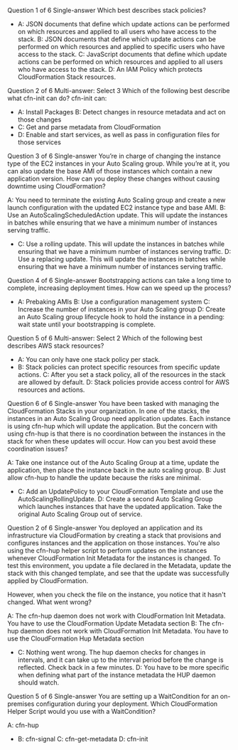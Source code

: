 Question 1 of 6
Single-answer
Which best describes stack policies?

* A: JSON documents that define which update actions can be performed on which resources and applied to all users who have access to the stack.
B: JSON documents that define which update actions can be performed on which resources and applied to specific users who have access to the stack.
C: JavaScript documents that define which update actions can be performed on which resources and applied to all users who have access to the stack.
D: An IAM Policy which protects CloudFormation Stack resources.

Question 2 of 6
Multi-answer: Select 3
Which of the following best describe what cfn-init can do? cfn-init can:

* A: Install Packages
B: Detect changes in resource metadata and act on those changes
* C: Get and parse metadata from CloudFormation
* D: Enable and start services, as well as pass in configuration files for those services

Question 3 of 6
Single-answer
You’re in charge of changing the instance type of the EC2 instances in your Auto Scaling group. While you’re at it, you can also update the base AMI of those instances which contain a new application version. How can you deploy these changes without causing downtime using CloudFormation?

A: You need to terminate the existing Auto Scaling group and create a new launch configuration with the updated EC2 instance type and base AMI.
B: Use an AutoScalingScheduledAction update. This will update the instances in batches while ensuring that we have a minimum number of instances serving traffic.
* C: Use a rolling update. This will update the instances in batches while ensuring that we have a minimum number of instances serving traffic.
D: Use a replacing update. This will update the instances in batches while ensuring that we have a minimum number of instances serving traffic.

Question 4 of 6
Single-answer
Bootstrapping actions can take a long time to complete, increasing deployment times. How can we speed up the process?

* A: Prebaking AMIs
B: Use a configuration management system
C: Increase the number of instances in your Auto Scaling group
D: Create an Auto Scaling group lifecycle hook to hold the instance in a pending: wait state until your bootstrapping is complete.

Question 5 of 6
Multi-answer: Select 2
Which of the following best describes AWS stack resources?

* A: You can only have one stack policy per stack.
* B: Stack policies can protect specific resources from specific update actions.
C: After you set a stack policy, all of the resources in the stack are allowed by default.
D: Stack policies provide access control for AWS resources and actions.


Question 6 of 6
Single-answer
You have been tasked with managing the CloudFormation Stacks in your organization. In one of the stacks, the instances in an Auto Scaling Group need application updates. Each instance is using cfn-hup which will update the application. But the concern with using cfn-hup is that there is no coordination between the instances in the stack for when these updates will occur. How can you best avoid these coordination issues?

A: Take one instance out of the Auto Scaling Group at a time, update the application, then place the instance back in the auto scaling group.
B: Just allow cfn-hup to handle the update because the risks are minimal.
* C: Add an UpdatePolicy to your CloudFormation Template and use the AutoScalingRollingUpdate.
D: Create a second Auto Scaling Group which launches instances that have the updated application. Take the original Auto Scaling Group out of service.


Question 2 of 6
Single-answer
You deployed an application and its infrastructure via CloudFormation by creating a stack that provisions and configures instances and the application on those instances. You're also using the cfn-hup helper script to perform updates on the instances whenever CloudFormation Init Metadata for the instances is changed. To test this environment, you update a file declared in the Metadata, update the stack with this changed template, and see that the update was successfully applied by CloudFormation.

However, when you check the file on the instance, you notice that it hasn't changed. What went wrong?

A: The cfn-hup daemon does not work with CloudFormation Init Metadata. You have to use the CloudFormation Update Metadata section
B: The cfn-hup daemon does not work with CloudFormation Init Metadata. You have to use the CloudFormation Hup Metadata section
* C: Nothing went wrong. The hup daemon checks for changes in intervals, and it can take up to the interval period before the change is reflected. Check back in a few minutes.
D: You have to be more specific when defining what part of the instance metadata the HUP daemon should watch.


Question 5 of 6
Single-answer
You are setting up a WaitCondition for an on-premises configuration during your deployment. Which CloudFormation Helper Script would you use with a WaitCondition?

A: cfn-hup
* B: cfn-signal
C: cfn-get-metadata
D: cfn-init